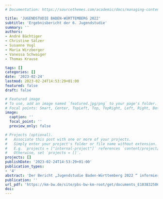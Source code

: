 ```yaml
---
# Documentation: https://sourcethemes.com/academic/docs/managing-content/

title: 'JUGENDSTUDIE BADEN-WÜRTTEMBERG 2022'
subtitle: 'Ergebnisbericht der 6. Jugendstudie'
summary: ''
authors:
- André Bächtiger
- Christine Sälzer
- Susanne Vogl
- Maria Wirzberger
- Vanessa Schwaiger
- Thomas Krause

tags: []
categories: []
date: '2023-02-24'
lastmod: 2023-02-24T14:53:29+01:00
featured: false
draft: false

# Featured image
# To use, add an image named `featured.jpg/png` to your page's folder.
# Focal points: Smart, Center, TopLeft, Top, TopRight, Left, Right, BottomLeft, Bottom, BottomRight.
image:
  caption: ''
  focal_point: ''
  preview_only: false

# Projects (optional).
#   Associate this post with one or more of your projects.
#   Simply enter your project's folder or file name without extension.
#   E.g. `projects = ["internal-project"]` references `content/project/deep-learning/index.md`.
#   Otherwise, set `projects = []`.
projects: []
publishDate: '2023-02-24T14:53:29+01:00'
publication_types:
- '4'
abstract: 'Der Bericht „Jugendstudie Baden-Württemberg 2022 “ informiert bereits zum sechsten Mal über die Einstellungen der Jugend Baden-Württembergs zu Themen rund um Politik und Gesellschaft. Erstmals wurde die Studie von einem Team der Universität Stuttgart durchgeführt, sodass im Vergleich zu früheren Erhebungsrunden methodisch einige Neuerungen anzutreffen sind. Die Befragung von Neuntklässlerinnen und Neuntklässlern fand im Frühjahr 2022 statt; sie erfolgte damit unter dem Eindruck des Krieges in der Ukraine und während die Corona-Pandemie nach mittlerweile zwei Jahren noch immer unseren Alltag mitbestimmt.'
publication: ''
url_pdf: 'https://km-bw.de/site/pbs-bw-km-root/get/documents_E1038325067/KULTUS.Dachmandant/KULTUS/KM-Homepage/Pressemitteilungen/Pressemitteilungen%202023/Jugendstudie%202022%20%28finale%20Version%29.pdf'
doi: 
---
```

